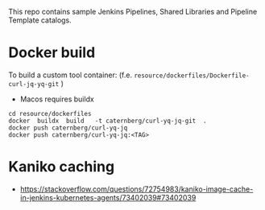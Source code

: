 This repo contains sample Jenkins Pipelines, Shared Libraries and Pipeline Template catalogs.

# Docker build

To build a custom tool container:  (f.e. `resource/dockerfiles/Dockerfile-curl-jq-yq-git` )
* Macos requires buildx
```
cd resource/dockerfiles 
docker  buildx  build   -t caternberg/curl-yq-jq-git  .
docker push caternberg/curl-yq-jq
docker push caternberg/curl-yq-jq:<TAG>
```

# Kaniko caching 

* https://stackoverflow.com/questions/72754983/kaniko-image-cache-in-jenkins-kubernetes-agents/73402039#73402039

 
